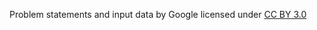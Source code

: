 Problem statements and input data by Google licensed under [CC BY 3.0](http://creativecommons.org/licenses/by/3.0/)
